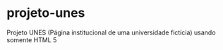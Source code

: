 # projeto-unes
Projeto UNES (Página institucional de uma universidade fictícia) usando somente HTML 5
